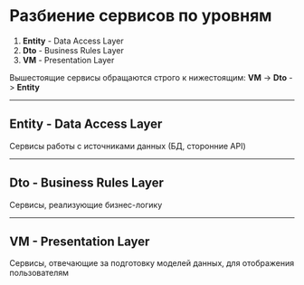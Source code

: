 # Разбиение сервисов по уровням

1. **Entity** - Data Access Layer
1. **Dto** - Business Rules Layer
1. **VM** - Presentation Layer

Вышестоящие сервисы обращаются строго к нижестоящим:
**VM** -> **Dto** -> **Entity**

---
## Entity - Data Access Layer

Сервисы работы с источниками данных (БД, сторонние API)

---
## Dto - Business Rules Layer

Сервисы, реализующие бизнес-логику

---
## VM - Presentation Layer

Сервисы, отвечающие за подготовку моделей данных, для отображения пользователям
